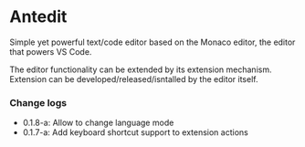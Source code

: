 # Antedit
Simple yet powerful text/code editor based on the Monaco editor,
the editor that powers VS Code.

The editor functionality can be extended by its extension mechanism.
Extension can be developed/released/isntalled by the editor itself.

### Change logs
- 0.1.8-a: Allow to change language mode
- 0.1.7-a: Add keyboard shortcut support to extension actions